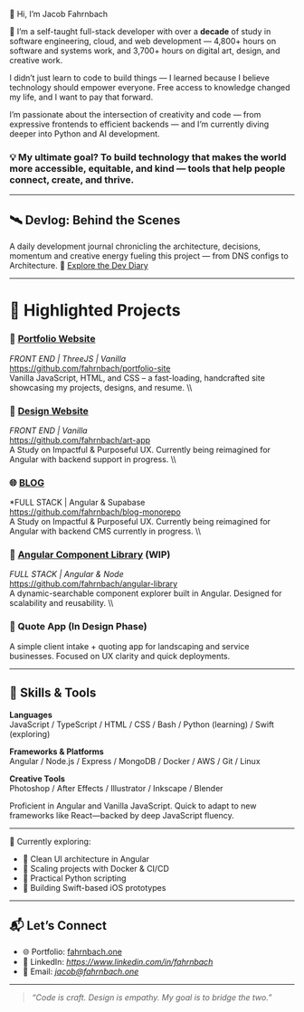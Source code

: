 👋 Hi, I’m Jacob Fahrnbach

🎯 I’m a self-taught full-stack developer with over a **decade** of study in software engineering, cloud, and web development — 4,800+ hours on software and systems work, and 3,700+ hours on digital art, design, and creative work.

I didn’t just learn to code to build things — I learned because I believe technology should empower everyone. Free access to knowledge changed my life, and I want to pay that forward.

I’m passionate about the intersection of creativity and code — from expressive frontends to efficient backends — and I’m currently diving deeper into Python and AI development.

### 💡 My ultimate goal? To build technology that makes the world more accessible, equitable, and kind — tools that help people connect, create, and thrive.

---
## 🛰️ Devlog: Behind the Scenes

A daily development journal chronicling the architecture, decisions, momentum and creative energy fueling this project — from DNS configs to Architecture.
📖 [Explore the Dev Diary](https://github.com/fahrnbach/one/discussions/3)

---

# 🚀 Highlighted Projects

### 🔗 [Portfolio Website](https://fahrnbach.one)
*FRONT END | ThreeJS | Vanilla*
<br/>
https://github.com/fahrnbach/portfolio-site
<br/>
Vanilla JavaScript, HTML, and CSS – a fast-loading, handcrafted site showcasing my projects, designs, and resume.
\\\
### 🎨 [Design Website](https://art.fahrnbach.one)
*FRONT END | Vanilla*
<br/>
https://github.com/fahrnbach/art-app
<br/>
A Study on Impactful & Purposeful UX. Currently being reimagined for Angular with backend support in progress.
\\\
### 🌐 [BLOG](https://blog.fahrnbach.one)
*FULL STACK | Angular & Supabase
<br/>
https://github.com/fahrnbach/blog-monorepo
<br/>
A Study on Impactful & Purposeful UX. Currently being reimagined for Angular with backend CMS currently in progress.
\\\
### 🧩 [Angular Component Library](https://library.fahrnbach.one) (WIP)
*FULL STACK | Angular & Node*
<br/>
https://github.com/fahrnbach/angular-library
<br/>
A dynamic-searchable component explorer built in Angular. Designed for scalability and reusability.
\\\
### 🧾 Quote App (In Design Phase)
A simple client intake + quoting app for landscaping and service businesses. Focused on UX clarity and quick deployments.

---

## 🧠 Skills & Tools

**Languages**  
JavaScript / TypeScript / HTML / CSS / Bash / Python (learning) / Swift (exploring)

**Frameworks & Platforms**  
Angular / Node.js / Express / MongoDB / Docker / AWS / Git / Linux

**Creative Tools**  
Photoshop / After Effects / Illustrator / Inkscape / Blender

Proficient in Angular and Vanilla JavaScript. Quick to adapt to new frameworks like React—backed by deep JavaScript fluency.

---

🌱 Currently exploring:
- 🧠 Clean UI architecture in Angular
- 🧰 Scaling projects with Docker & CI/CD
- 🐍 Practical Python scripting
- 📱 Building Swift-based iOS prototypes

---

## 📬 Let’s Connect

- 🌐 Portfolio: [fahrnbach.one](https://fahrnbach.one)
- 💼 LinkedIn: *https://www.linkedin.com/in/fahrnbach*
- 📧 Email: *jacob@fahrnbach.one*

---

> *“Code is craft. Design is empathy. My goal is to bridge the two.”*
